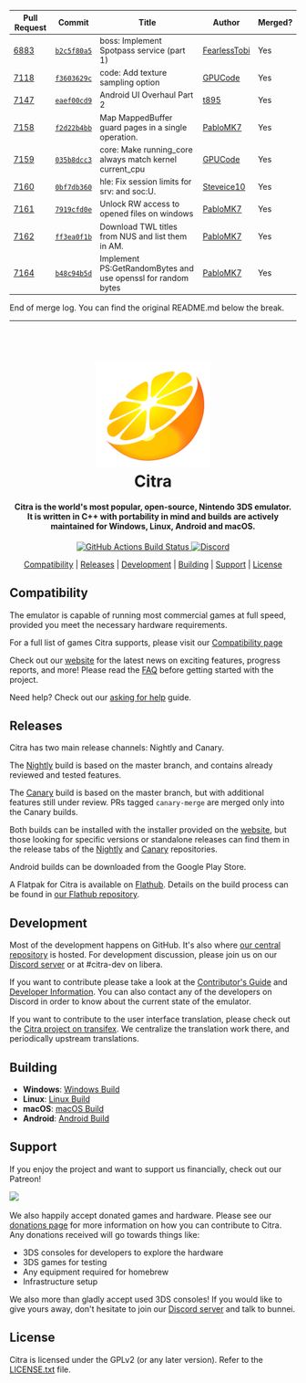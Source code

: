 | Pull Request | Commit | Title | Author | Merged? |
|----|----|----|----|----|
| [6883](https://github.com/citra-emu/citra//pull/6883) | [`b2c5f80a5`](https://github.com/citra-emu/citra//pull/6883/files) | boss: Implement Spotpass service (part 1) | [FearlessTobi](https://github.com/FearlessTobi/) | Yes |
| [7118](https://github.com/citra-emu/citra//pull/7118) | [`f3603629c`](https://github.com/citra-emu/citra//pull/7118/files) | code: Add texture sampling option | [GPUCode](https://github.com/GPUCode/) | Yes |
| [7147](https://github.com/citra-emu/citra//pull/7147) | [`eaef00cd9`](https://github.com/citra-emu/citra//pull/7147/files) | Android UI Overhaul Part 2 | [t895](https://github.com/t895/) | Yes |
| [7158](https://github.com/citra-emu/citra//pull/7158) | [`f2d22b4bb`](https://github.com/citra-emu/citra//pull/7158/files) | Map MappedBuffer guard pages in a single operation. | [PabloMK7](https://github.com/PabloMK7/) | Yes |
| [7159](https://github.com/citra-emu/citra//pull/7159) | [`035b8dcc3`](https://github.com/citra-emu/citra//pull/7159/files) | core: Make running_core always match kernel current_cpu | [GPUCode](https://github.com/GPUCode/) | Yes |
| [7160](https://github.com/citra-emu/citra//pull/7160) | [`0bf7db360`](https://github.com/citra-emu/citra//pull/7160/files) | hle: Fix session limits for srv: and soc:U. | [Steveice10](https://github.com/Steveice10/) | Yes |
| [7161](https://github.com/citra-emu/citra//pull/7161) | [`7919cfd0e`](https://github.com/citra-emu/citra//pull/7161/files) | Unlock RW access to opened files on windows | [PabloMK7](https://github.com/PabloMK7/) | Yes |
| [7162](https://github.com/citra-emu/citra//pull/7162) | [`ff3ea0f1b`](https://github.com/citra-emu/citra//pull/7162/files) | Download TWL titles from NUS and list them in AM. | [PabloMK7](https://github.com/PabloMK7/) | Yes |
| [7164](https://github.com/citra-emu/citra//pull/7164) | [`b48c94b5d`](https://github.com/citra-emu/citra//pull/7164/files) | Implement PS:GetRandomBytes and use openssl for random bytes | [PabloMK7](https://github.com/PabloMK7/) | Yes |


End of merge log. You can find the original README.md below the break.

-----

<h1 align="center">
  <br>
  <a href="https://citra-emu.org/"><img src="https://raw.githubusercontent.com/citra-emu/citra-assets/master/Main/citra_logo.svg" alt="Citra" width="200"></a>
  <br>
  <b>Citra</b>
  <br>
</h1>

<h4 align="center"><b>Citra</b> is the world's most popular, open-source, Nintendo 3DS emulator.
<br>
It is written in C++ with portability in mind and builds are actively maintained for Windows, Linux, Android and macOS.
</h4>

<p align="center">
    <a href="https://github.com/citra-emu/citra/actions/">
        <img src="https://github.com/citra-emu/citra/workflows/citra-ci/badge.svg"
            alt="GitHub Actions Build Status">
    </a>
    <a href="https://discord.gg/FAXfZV9">
        <img src="https://img.shields.io/discord/220740965957107713?color=%237289DA&label=Citra&logo=discord&logoColor=white"
            alt="Discord">
    </a>
</p>

<p align="center">
  <a href="#compatibility">Compatibility</a> |
  <a href="#releases">Releases</a> |
  <a href="#development">Development</a> |
  <a href="#building">Building</a> |
  <a href="#support">Support</a> |
  <a href="#license">License</a>
</p>


## Compatibility

The emulator is capable of running most commercial games at full speed, provided you meet the necessary hardware requirements.

For a full list of games Citra supports, please visit our [Compatibility page](https://citra-emu.org/game/)

Check out our [website](https://citra-emu.org/) for the latest news on exciting features, progress reports, and more!
Please read the [FAQ](https://citra-emu.org/wiki/faq/) before getting started with the project.

Need help? Check out our [asking for help](https://citra-emu.org/help/reference/asking/) guide.

## Releases

Citra has two main release channels: Nightly and Canary.

The [Nightly](https://github.com/citra-emu/citra-nightly) build is based on the master branch, and contains already reviewed and tested features.

The [Canary](https://github.com/citra-emu/citra-canary) build is based on the master branch, but with additional features still under review. PRs tagged `canary-merge` are merged only into the Canary builds.

Both builds can be installed with the installer provided on the [website](https://citra-emu.org/download/), but those looking for specific versions or standalone releases can find them in the release tabs of the [Nightly](https://github.com/citra-emu/citra-nightly/releases) and [Canary](https://github.com/citra-emu/citra-canary/releases) repositories.

Android builds can be downloaded from the Google Play Store.

A Flatpak for Citra is available on [Flathub](https://flathub.org/apps/details/org.citra_emu.citra). Details on the build process can be found in [our Flathub repository](https://github.com/flathub/org.citra_emu.citra).

## Development

Most of the development happens on GitHub. It's also where [our central repository](https://github.com/citra-emu/citra) is hosted.
For development discussion, please join us on our [Discord server](https://citra-emu.org/discord/) or at #citra-dev on libera.

If you want to contribute please take a look at the [Contributor's Guide](https://github.com/citra-emu/citra/wiki/Contributing) and [Developer Information](https://github.com/citra-emu/citra/wiki/Developer-Information). You can also contact any of the developers on Discord in order to know about the current state of the emulator.

If you want to contribute to the user interface translation, please check out the [Citra project on transifex](https://www.transifex.com/citra/citra). We centralize the translation work there, and periodically upstream translations.

## Building

* __Windows__: [Windows Build](https://github.com/citra-emu/citra/wiki/Building-For-Windows)
* __Linux__: [Linux Build](https://github.com/citra-emu/citra/wiki/Building-For-Linux)
* __macOS__: [macOS Build](https://github.com/citra-emu/citra/wiki/Building-for-macOS)
* __Android__: [Android Build](https://github.com/citra-emu/citra/wiki/Building-for-Android)


## Support

If you enjoy the project and want to support us financially, check out our Patreon!

<a href="https://www.patreon.com/citraemu">
    <img src="https://c5.patreon.com/external/logo/become_a_patron_button@2x.png" width="160">
</a>

We also happily accept donated games and hardware.
Please see our [donations page](https://citra-emu.org/donate/) for more information on how you can contribute to Citra.
Any donations received will go towards things like:
* 3DS consoles for developers to explore the hardware
* 3DS games for testing
* Any equipment required for homebrew
* Infrastructure setup

We also more than gladly accept used 3DS consoles! If you would like to give yours away, don't hesitate to join our [Discord server](https://citra-emu.org/discord/) and talk to bunnei.


## License

Citra is licensed under the GPLv2 (or any later version). Refer to the [LICENSE.txt](https://github.com/citra-emu/citra/blob/master/license.txt) file.
